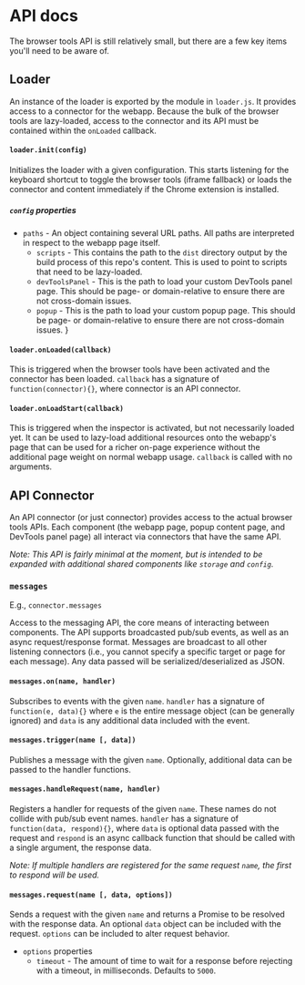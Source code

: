 # API docs

The browser tools API is still relatively small, but there are a few key items you'll need to be aware of.


## Loader
An instance of the loader is exported by the module in `loader.js`. It provides access to a connector for the webapp. Because the bulk of the browser tools are lazy-loaded, access to the connector and its API must be contained within the `onLoaded` callback.

#### `loader.init(config)`
Initializes the loader with a given configuration. This starts listening for the keyboard shortcut to toggle the browser tools (iframe fallback) or loads the connector and content immediately if the Chrome extension is installed.

##### `config` properties
- `paths` - An object containing several URL paths. All paths are interpreted in respect to the webapp page itself.
  - `scripts` - This contains the path to the `dist` directory output by the build process of this repo's content. This is used to point to scripts that need to be lazy-loaded.
  - `devToolsPanel` - This is the path to load your custom DevTools panel page. This should be page- or domain-relative to ensure there are not cross-domain issues.
  - `popup` - This is the path to load your custom popup page. This should be page- or domain-relative to ensure there are not cross-domain issues.
  }

#### `loader.onLoaded(callback)`
This is triggered when the browser tools have been activated and the connector has been loaded. `callback` has a signature of `function(connector){}`, where connector is an API connector.

#### `loader.onLoadStart(callback)`
This is triggered when the inspector is activated, but not necessarily loaded yet. It can be used to lazy-load additional resources onto the webapp's page that can be used for a richer on-page experience without the additional page weight on normal webapp usage. `callback` is called with no arguments.


## API Connector
An API connector (or just connector) provides access to the actual browser tools APIs. Each component (the webapp page, popup content page, and DevTools panel page) all interact via connectors that have the same API.

_Note: This API is fairly minimal at the moment, but is intended to be expanded with additional shared components like `storage` and `config`._

### `messages`
E.g., `connector.messages`

Access to the messaging API, the core means of interacting between components. The API supports broadcasted pub/sub events, as well as an async request/response format. Messages are broadcast to all other listening connectors (i.e., you cannot specify a specific target or page for each message). Any data passed will be serialized/deserialized as JSON.

#### `messages.on(name, handler)`
Subscribes to events with the given `name`. `handler` has a signature of `function(e, data){}` where `e` is the entire message object (can be generally ignored) and `data` is any additional data included with the event.

#### `messages.trigger(name [, data])`
Publishes a message with the given `name`. Optionally, additional data can be passed to the handler functions.

#### `messages.handleRequest(name, handler)`
Registers a handler for requests of the given `name`. These names do not collide with pub/sub event names. `handler` has a signature of `function(data, respond){}`, where `data` is optional data passed with the request and `respond` is an async callback function that should be called with a single argument, the response data.

_Note: If multiple handlers are registered for the same request `name`, the first to respond will be used._

#### `messages.request(name [, data, options])`
Sends a request with the given `name` and returns a Promise to be resolved with the response data. An optional `data` object can be included with the request. `options` can be included to alter request behavior.
- `options` properties
  - `timeout` - The amount of time to wait for a response before rejecting with a timeout, in milliseconds. Defaults to `5000`.

